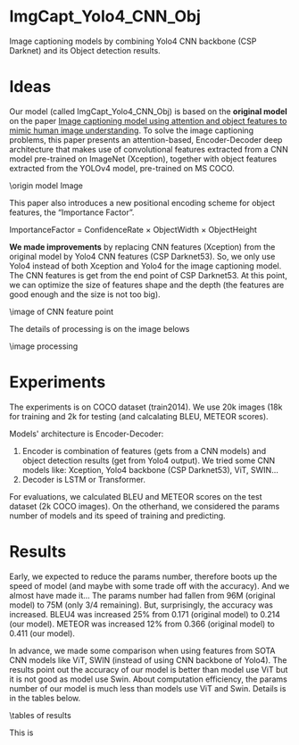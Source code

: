 # ImgCapt_Yolo4_CNN_Obj
Image captioning models by combining Yolo4 CNN backbone (CSP Darknet) and its Object detection results.

# Ideas
Our model (called ImgCapt_Yolo4_CNN_Obj) is based on the **original model** on the paper [Image captioning model using attention and object features to mimic human image understanding](https://journalofbigdata.springeropen.com/articles/10.1186/s40537-022-00571-w).
To solve the image captioning problems, this paper presents an attention-based, Encoder-Decoder deep architecture that makes use of convolutional features extracted from a CNN model pre-trained on ImageNet (Xception), together with object features extracted from the YOLOv4 model, pre-trained on MS COCO. 

\origin model Image

This paper also introduces a new positional encoding scheme for object features, the “Importance Factor”.

ImportanceFactor = ConfidenceRate × ObjectWidth × ObjectHeight

**We made improvements** by replacing CNN features (Xception) from the original model by Yolo4 CNN features (CSP Darknet53). So, we only use Yolo4 instead of both Xception and Yolo4 for the image captioning model. The CNN features is get from the end point of CSP Darknet53. At this point, we can optimize the size of features shape and the depth (the features are good enough and the size is not too big).

\image of CNN feature point

The details of processing is on the image belows

\image processing

# Experiments

The experiments is on COCO dataset (train2014). We use 20k images (18k for training and 2k for testing (and calcalating BLEU, METEOR scores).

Models' architecture is Encoder-Decoder:
1. Encoder is combination of features (gets from a CNN models) and object detection results (get from Yolo4 output). We tried some CNN models like: Xception, Yolo4 backbone (CSP Darknet53), ViT, SWIN...
2. Decoder is LSTM or Transformer.

For evaluations, we calculated BLEU and METEOR scores on the test dataset (2k COCO images). On the otherhand, we considered the params number of models and its speed of training and predicting.

# Results

Early, we expected to reduce the params number, therefore boots up the speed of model (and maybe with some trade off with the accuracy). And we almost have made it... The params number had fallen from 96M (original model) to 75M (only 3/4 remaining). But, surprisingly, the accuracy was increased. BLEU4 was increased 25% from 0.171 (original model) to 0.214 (our model). METEOR was increased 12% from 0.366 (original model) to 0.411 (our model).

In advance, we made some comparison when using features from SOTA CNN models like ViT, SWIN (instead of using CNN backbone of Yolo4). The results point out the accuracy of our model is better than model use ViT but it is not good as model use Swin. About computation efficiency, the params number of our model is much less than models use ViT and Swin. Details is in the tables below.

\tables of results

This is 
